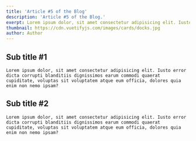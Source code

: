 ```yaml
---
title: 'Article #5 of the Blog'
description: 'Article #5 of the Blog.'
exerpt: Lorem ipsum dolor, sit amet consectetur adipisicing elit. Iusto error dicta corrupti blanditiis dignissimos earum commodi quaerat cupiditate, voluptas sit voluptatem atque eum officia, dolores quia enim non nemo ipsam?
thumbnail: https://cdn.vuetifyjs.com/images/cards/docks.jpg
author: Author
---
```


## Sub title #1
    Lorem ipsum dolor, sit amet consectetur adipisicing elit. Iusto error dicta corrupti blanditiis dignissimos earum commodi quaerat cupiditate, voluptas sit voluptatem atque eum officia, dolores quia enim non nemo ipsam?

## Sub title #2
    Lorem ipsum dolor, sit amet consectetur adipisicing elit. Iusto error dicta corrupti blanditiis dignissimos earum commodi quaerat cupiditate, voluptas sit voluptatem atque eum officia, dolores quia enim non nemo ipsam?